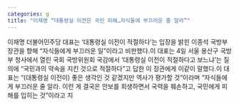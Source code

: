 ```yaml
---
categories: g
title: "이재명 “대통령실 이전은 국민 피해…자식들에 부끄러운 줄 알라”"
---
```

이재명 더불어민주당 대표는 ‘대통령실 이전이 적절하다’는 입장을 밝힌 이종석 국방부 장관을 향해 “자식들에게 부끄러운 일”이라고 비판했다.이 대표는 4일 서울 용산구 국방부 청사에서 열린 국회 국방위원회 국감에서 ‘대통령실 이전이 적절하다고 보느냐’는 질의에 “국민과의 약속을 지킨 것으로 적절하다”고 답한 이 장관에게 이같이 말했다.이 대표는 “(대통령실 이전이) 좋은 생각인 것 같겠지만 역사가 평가할 것”이라며 “자식들에게 부끄러운 줄 알라. 이런 게 결국은 안보를 희생하면서 국력을 훼손하고, 국민에게 피해를 입히는 것”이라고 지
